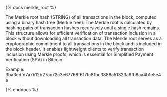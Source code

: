 {% docs merkle_root %}

The Merkle root hash (STRING) of all transactions in the block, computed using a binary hash tree (Merkle tree). The Merkle root is calculated by hashing pairs of transaction hashes recursively until a single hash remains. This structure allows for efficient verification of transaction inclusion in a block without downloading all transaction data. The Merkle root serves as a cryptographic commitment to all transactions in the block and is included in the block header. It enables lightweight clients to verify transaction inclusion using Merkle proofs, which is essential for Simplified Payment Verification (SPV) in Bitcoin.

Example: 3ba3edfd7a7b12b27ac72c3e67768f617fc81bc3888a51323a9fb8aa4b1e5e4a

{% enddocs %}
